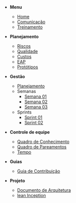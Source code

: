 - **Menu**

  - [Home](pages/home)
  - [Comunicação](pages/comunication)
  - [Treinamento](pages/trainning)

- **Planejamento**

  - [Riscos](pages/planning/risks)
  - [Qualidade](pages/planning/quality)
  - [Custos](pages/planning/costs)
  - [EAP](pages/eap)
  - [Protótipos](pages/prototypes)

- **Gestão**

  - [Planejamento](pages/planning)
  - Semanas
    - [Semana 01](pages/semanas/semana01.md)
    - [Semana 02](pages/semanas/semana02.md)
    - [Semana 03](pages/semanas/semana03.md)
  - Sprints
    - [Sprint 01](pages/sprints/sprint01.md)
    - [Sprint 02](pages/sprints/sprint02.md)


- **Controle de equipe**

  - [Quadro de Conhecimento](pages/team_control/knowledge_table)
  - [Quadro de Pareamentos](pages/team_control/pair_programming)
  - [Tempo](pages/team_control/time)

- **Guias**

  - [Guia de Contribuição](pages/contributing/contributing)

- **Projeto**

  - [Documento de Arquitetura](pages/documentation/architecture)
  - [lean Inception](pages/documentation/leaninception)